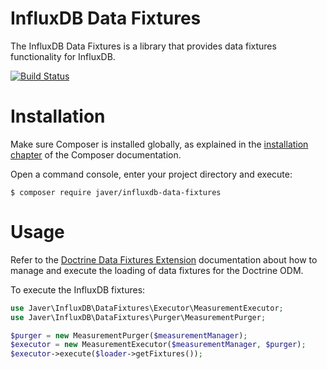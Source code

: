InfluxDB Data Fixtures
======================

The InfluxDB Data Fixtures is a library that provides data fixtures functionality for InfluxDB.

[![Build Status](https://github.com/javer/influxdb-data-fixtures/actions/workflows/test.yaml/badge.svg)](https://github.com/javer/influxdb-data-fixtures/actions/workflows/test.yaml)

Installation
============

Make sure Composer is installed globally, as explained in the
[installation chapter](https://getcomposer.org/doc/00-intro.md)
of the Composer documentation.

Open a command console, enter your project directory and execute:

```console
$ composer require javer/influxdb-data-fixtures
```

Usage
=====

Refer to the [Doctrine Data Fixtures Extension](https://github.com/doctrine/data-fixtures) documentation
about how to manage and execute the loading of data fixtures for the Doctrine ODM. 

To execute the InfluxDB fixtures:

```php
use Javer\InfluxDB\DataFixtures\Executor\MeasurementExecutor;
use Javer\InfluxDB\DataFixtures\Purger\MeasurementPurger;

$purger = new MeasurementPurger($measurementManager);
$executor = new MeasurementExecutor($measurementManager, $purger);
$executor->execute($loader->getFixtures());
```
